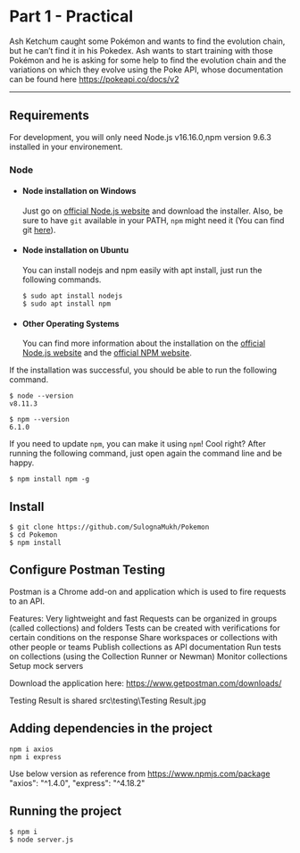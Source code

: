 # Part 1 - Practical

Ash Ketchum caught some Pokémon and wants to find the evolution chain, but he can’t find
it in his Pokedex.
Ash wants to start training with those Pokémon and he is asking for some help to find the
evolution chain and the variations on which they evolve using the Poke API, whose
documentation can be found here https://pokeapi.co/docs/v2

---
## Requirements

For development, you will only need Node.js v16.16.0,npm version 9.6.3 installed in your environement.

### Node
- #### Node installation on Windows

  Just go on [official Node.js website](https://nodejs.org/) and download the installer.
Also, be sure to have `git` available in your PATH, `npm` might need it (You can find git [here](https://git-scm.com/)).

- #### Node installation on Ubuntu

  You can install nodejs and npm easily with apt install, just run the following commands.

      $ sudo apt install nodejs
      $ sudo apt install npm

- #### Other Operating Systems
  You can find more information about the installation on the [official Node.js website](https://nodejs.org/) and the [official NPM website](https://npmjs.org/).

If the installation was successful, you should be able to run the following command.

    $ node --version
    v8.11.3

    $ npm --version
    6.1.0

If you need to update `npm`, you can make it using `npm`! Cool right? After running the following command, just open again the command line and be happy.

    $ npm install npm -g

####

## Install

    $ git clone https://github.com/SulognaMukh/Pokemon
    $ cd Pokemon
    $ npm install

## Configure Postman Testing 
Postman is a Chrome add-on and application which is used to fire requests to an API.

Features:
Very lightweight and fast
Requests can be organized in groups (called collections) and folders
Tests can be created with verifications for certain conditions on the response
Share workspaces or collections with other people or teams
Publish collections as API documentation
Run tests on collections (using the Collection Runner or Newman)
Monitor collections
Setup mock servers

Download the application here: https://www.getpostman.com/downloads/

Testing Result is shared src\testing\Testing Result.jpg

## Adding dependencies in the project
    npm i axios
    npm i express
   
   Use below version as reference from https://www.npmjs.com/package
    "axios": "^1.4.0",
    "express": "^4.18.2"

## Running the project
    $ npm i
    $ node server.js
